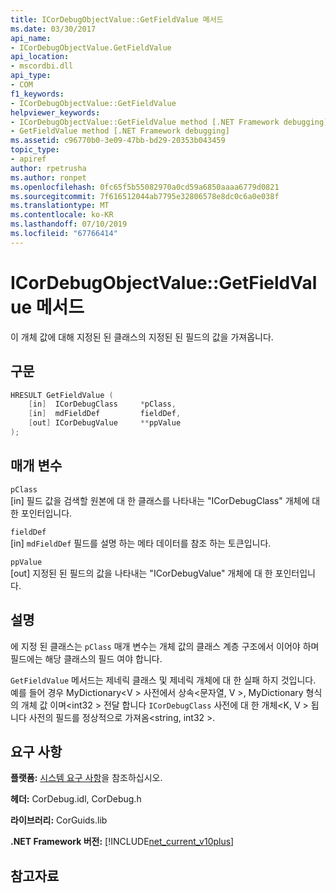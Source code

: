 ```yaml
---
title: ICorDebugObjectValue::GetFieldValue 메서드
ms.date: 03/30/2017
api_name:
- ICorDebugObjectValue.GetFieldValue
api_location:
- mscordbi.dll
api_type:
- COM
f1_keywords:
- ICorDebugObjectValue::GetFieldValue
helpviewer_keywords:
- ICorDebugObjectValue::GetFieldValue method [.NET Framework debugging]
- GetFieldValue method [.NET Framework debugging]
ms.assetid: c96770b0-3e09-47bb-bd29-20353b043459
topic_type:
- apiref
author: rpetrusha
ms.author: ronpet
ms.openlocfilehash: 0fc65f5b55082970a0cd59a6850aaaa6779d0821
ms.sourcegitcommit: 7f616512044ab7795e32806578e8dc0c6a0e038f
ms.translationtype: MT
ms.contentlocale: ko-KR
ms.lasthandoff: 07/10/2019
ms.locfileid: "67766414"
---
```

# <a name="icordebugobjectvaluegetfieldvalue-method"></a>ICorDebugObjectValue::GetFieldValue 메서드
이 개체 값에 대해 지정된 된 클래스의 지정된 된 필드의 값을 가져옵니다.  
  
## <a name="syntax"></a>구문  
  
```cpp  
HRESULT GetFieldValue (  
    [in]  ICorDebugClass     *pClass,  
    [in]  mdFieldDef         fieldDef,  
    [out] ICorDebugValue     **ppValue  
);  
```  
  
## <a name="parameters"></a>매개 변수  
 `pClass`  
 [in] 필드 값을 검색할 원본에 대 한 클래스를 나타내는 "ICorDebugClass" 개체에 대 한 포인터입니다.  
  
 `fieldDef`  
 [in] `mdFieldDef` 필드를 설명 하는 메타 데이터를 참조 하는 토큰입니다.  
  
 `ppValue`  
 [out] 지정된 된 필드의 값을 나타내는 "ICorDebugValue" 개체에 대 한 포인터입니다.  
  
## <a name="remarks"></a>설명  
 에 지정 된 클래스는 `pClass` 매개 변수는 개체 값의 클래스 계층 구조에서 이어야 하며 필드에는 해당 클래스의 필드 여야 합니다.  
  
 `GetFieldValue` 메서드는 제네릭 클래스 및 제네릭 개체에 대 한 실패 하지 것입니다. 예를 들어 경우 MyDictionary\<V > 사전에서 상속\<문자열, V >, MyDictionary 형식의 개체 값 이며\<int32 > 전달 합니다 `ICorDebugClass` 사전에 대 한 개체\<K, V > 됩니다 사전의 필드를 정상적으로 가져옴\<string, int32 >.  
  
## <a name="requirements"></a>요구 사항  
 **플랫폼:** [시스템 요구 사항](../../../../docs/framework/get-started/system-requirements.md)을 참조하십시오.  
  
 **헤더:** CorDebug.idl, CorDebug.h  
  
 **라이브러리:** CorGuids.lib  
  
 **.NET Framework 버전:** [!INCLUDE[net_current_v10plus](../../../../includes/net-current-v10plus-md.md)]  
  
## <a name="see-also"></a>참고자료
